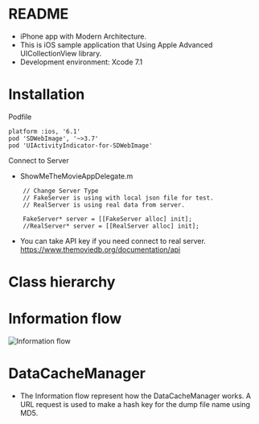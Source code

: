 # README #

- iPhone app with Modern Architecture.
- This is iOS sample application that Using Apple Advanced UICollectionView library.
- Development environment: Xcode 7.1

# Installation

Podfile

    platform :ios, '6.1'
    pod 'SDWebImage', '~>3.7'
    pod 'UIActivityIndicator-for-SDWebImage'
    
Connect to Server
- ShowMeTheMovieAppDelegate.m
```Obj-C
    // Change Server Type
    // FakeServer is using with local json file for test.
    // RealServer is using real data from server.
    
    FakeServer* server = [[FakeServer alloc] init];
    //RealServer* server = [[RealServer alloc] init];
```
- You can take API key if you need connect to real server. https://www.themoviedb.org/documentation/api

# Class hierarchy

# Information flow
![Information flow](https://raw.github.com/4dot/ShowMeTheMovie/master/doc/program/ShowMeTheMovie_information_flow.png)

# DataCacheManager

- The Information flow represent how the DataCacheManager works. A URL request is used to make a hash key for the dump file name using MD5. 
